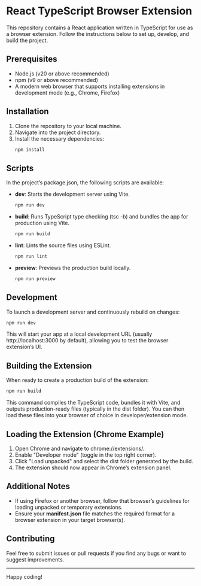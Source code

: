# React TypeScript Browser Extension

This repository contains a React application written in TypeScript for use as a browser extension. Follow the instructions below to set up, develop, and build the project.

## Prerequisites

- Node.js (v20 or above recommended)
- npm (v9 or above recommended)
- A modern web browser that supports installing extensions in development mode (e.g., Chrome, Firefox)

## Installation

1. Clone the repository to your local machine.
2. Navigate into the project directory.
3. Install the necessary dependencies:
   ```bash
   npm install
   ```

## Scripts

In the project’s package.json, the following scripts are available:

- **dev**: Starts the development server using Vite.
  ```bash
  npm run dev
  ```
- **build**: Runs TypeScript type checking (tsc -b) and bundles the app for production using Vite.
  ```bash
  npm run build
  ```
- **lint**: Lints the source files using ESLint.
  ```bash
  npm run lint
  ```
- **preview**: Previews the production build locally.
  ```bash
  npm run preview
  ```

## Development

To launch a development server and continuously rebuild on changes:

```bash
npm run dev
```

This will start your app at a local development URL (usually http://localhost:3000 by default), allowing you to test the browser extension’s UI.

## Building the Extension

When ready to create a production build of the extension:

```bash
npm run build
```

This command compiles the TypeScript code, bundles it with Vite, and outputs production-ready files (typically in the dist folder). You can then load these files into your browser of choice in developer/extension mode.

## Loading the Extension (Chrome Example)

1. Open Chrome and navigate to chrome://extensions/.
2. Enable "Developer mode" (toggle in the top right corner).
3. Click "Load unpacked" and select the dist folder generated by the build.
4. The extension should now appear in Chrome’s extension panel.

## Additional Notes

- If using Firefox or another browser, follow that browser’s guidelines for loading unpacked or temporary extensions.
- Ensure your **manifest.json** file matches the required format for a browser extension in your target browser(s).

## Contributing

Feel free to submit issues or pull requests if you find any bugs or want to suggest improvements.

---

Happy coding!
